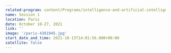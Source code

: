 ```yaml
---
related-program: content/Programs/intelligence-and-artificial-intelligence.md
name: Session 1
location: Paris
date: October 18-27, 2021
link: ''
image: '/paris-4381945.jpg'
start_date_and_time: 2021-10-13T14:01:56.000+00:00
satellite: false
---
```


